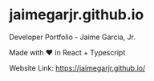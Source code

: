 # jaimegarjr.github.io

Developer Portfolio - Jaime Garcia, Jr.

Made with ❤ in React + Typescript

Website Link:
https://jaimegarjr.github.io/
